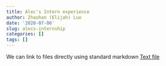 ```yaml
---
title: Alec's Intern experience
author: Zhaohan (Elijah) Luo
date: '2020-07-06'
slug: alecs-internship
categories: []
tags: []
---
```


We can link to files directly using standard markdown [Text file](/presentations/Test.txt)